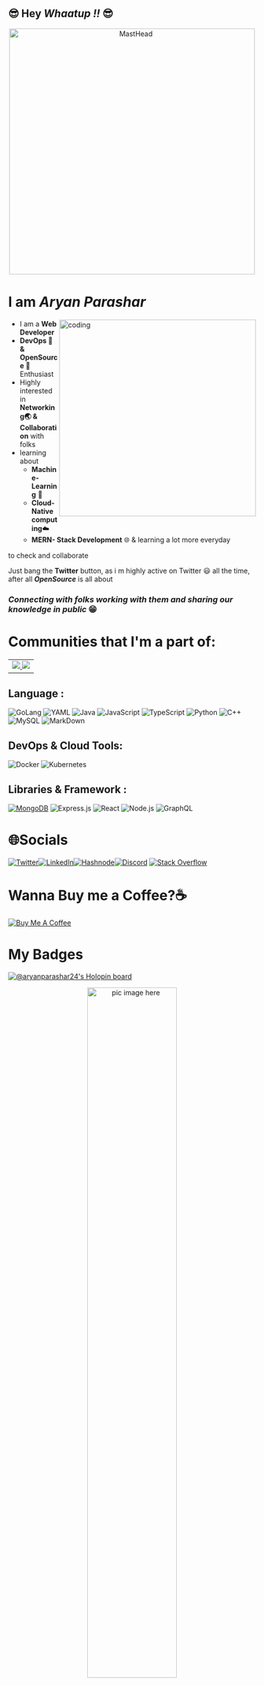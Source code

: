 ## 😎 Hey ***Whaatup  !!*** 😎 
<p align="center">
  <a href="https://linkfree.io/AryanParashar24"><img src="https://cdn.discordapp.com/attachments/997271689769529394/1086285191946969088/Aryan_557_a_cool_tech_developer_with_a_apple_ipad_in_his_hand_i_a3187628-0ff1-4171-89dc-c78ca60b30cd.png" alt="MastHead" width="500"/></a>
</p>

# I am *Aryan Parashar* <!--<img src="https://media.giphy.com/media/VFB3cJJne7b5m/giphy.gif" alt="Bang!!" width="70" /> -->

<!--I m 19 🧑‍💻 *&* -->
<img align="right" alt="coding" width="400" src="https://camo.githubusercontent.com/3997f3b27a68e19c31e2d1c378d77303735faa42e7d18a8018f7510d66aaa83e/68747470733a2f2f7777772e77696e677374656368736f6c7574696f6e732e636f6d2f77702d636f6e74656e742f75706c6f6164732f323032322f30332f66756c6c2d737461636b2d646576656c6f706d656e742e676966">

- I am a **Web Developer**
- **DevOps 🥑 & OpenSource 💜** Enthusiast
- Highly interested in **Networking🌏 & Collaboration** with folks 
- learning about 
   - **Machine-Learning** 🤖
   - **Cloud-Native computing**☁️
   - **MERN- Stack Development** 🌐 & learning a lot more everyday 
    
 to check and collaborate
 
 
Just bang the **Twitter** button, as i m highly active on Twitter 😃 all the time, after all 
***OpenSource*** is all about


### ***Connecting with folks working with them and sharing our knowledge in public*** 😁

# **Communities** that I'm a part of:
<table>
  <tr>
    <td>
      <a href="https://github.com/EddieHubCommunity">
              <img src="https://avatars3.githubusercontent.com/u/66388388?s=150&v=4" />
            </a>
      <a href="https://github.com/Design-and-Code">
        <img src="https://avatars.githubusercontent.com/u/83478816?s=200&v=4">
        </a>
      </td>
    </tr>
  </table>            

  ## Language :
![GoLang](https://img.shields.io/badge/Go-00ADD8?style=for-the-badge&logo=go&logoColor=white)
![YAML](https://img.shields.io/badge/YAML-000000?style=for-the-badge&logo=yaml&logoColor=white)
![Java](https://img.shields.io/badge/Java-ED8B00?style=for-the-badge&logo=openjdk&logoColor=white)
![JavaScript](https://img.shields.io/badge/JavaScript-323330?style=for-the-badge&logo=javascript&logoColor=F7DF1E)
![TypeScript](https://img.shields.io/badge/TypeScript-007ACC?style=for-the-badge&logo=typescript&logoColor=white)
![Python](https://img.shields.io/badge/Python-14354C?style=for-the-badge&logo=python&logoColor=white)
![C++](https://img.shields.io/badge/C%2B%2B-00599C?style=for-the-badge&logo=c%2B%2B&logoColor=white)
![MySQL](https://img.shields.io/badge/MySQL-00000F?style=for-the-badge&logo=mysql&logoColor=white)
![MarkDown](https://img.shields.io/badge/Markdown-000000?style=for-the-badge&logo=markdown&logoColor=white)


## DevOps & Cloud Tools:

![Docker](https://img.shields.io/badge/-Docker-black?style=flat-square&logo=docker)
![Kubernetes](https://img.shields.io/badge/-Kubernetes-black?style=flat-square&logo=kubernetes)


## Libraries & Framework :

<a href="#"><img alt="MongoDB" src ="https://img.shields.io/badge/MongoDB-%234ea94b.svg?logo=mongodb&logoColor=white"></a>
![Express.js](https://img.shields.io/badge/-Express.js-FFA500?style=flat-square&logo=express&logoColor=white)
![React](https://img.shields.io/badge/-React-61DAFB?style=flat-square&logo=react&logoColor=white)
![Node.js](https://img.shields.io/badge/-Node.js-339933?style=flat-square&logo=node.js&logoColor=white)
![GraphQL](https://img.shields.io/badge/-GraphQL-E10098?style=flat-square&logo=graphql)

            
# 🌐**Socials**

[![Twitter](https://img.shields.io/badge/-Twitter-1DA1F2?style=for-the-badge&logo=Twitter&logoColor=white)](https://twitter.com/Aryan_2407)[![LinkedIn](https://img.shields.io/badge/-LinkedIn-0077B5?style=for-the-badge&logo=LinkedIn&logoColor=white)](https://www.linkedin.com/in/aryan-parashar-6089331a9/)[![Hashnode](https://img.shields.io/badge/-Hashnode-2962FF?style=for-the-badge&logo=Hashnode&logoColor=white)](https://codechill.hashnode.dev/)[![Discord](https://img.shields.io/badge/-Discord-7289DA?style=for-the-badge&logo=Discord&logoColor=white)](https://discord.gg/tKTRSu6S)
[![Stack Overflow](https://img.shields.io/badge/-Stack%20Overflow-FE7A16?style=for-the-badge&logo=Stack%20Overflow&logoColor=white)](https://stackoverflow.com/users/21413031/aryan-parashar)


# Wanna Buy me a Coffee?☕

<!--  <img align="right" alt="coding" width="400" src="https://media.tenor.com/HYb5ETTGZDAAAAAC/tony-stark-coding-tony-stark.gif ">  -->

[![Buy Me A Coffee](https://cdn.buymeacoffee.com/buttons/default-black.png)](
https://buy.stripe.com/8wM16dfG16Nlbw4289)


# **My Badges**

[![@aryanparashar24's Holopin board](https://holopin.me/aryanparashar24)](https://holopin.io/@aryanparashar24)


<p align="center">
  <img width="60%" src="https://github.com/alansmathew/alansmathew/raw/master/projects.gif" alt="pic image here" />
</p>
